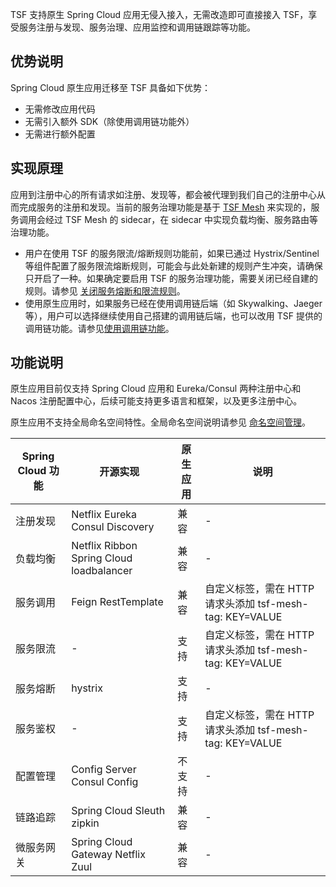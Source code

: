 TSF 支持原生 Spring Cloud 应用无侵入接入，无需改造即可直接接入 TSF，享受服务注册与发现、服务治理、应用监控和调用链跟踪等功能。

## 优势说明

Spring Cloud 原生应用迁移至 TSF 具备如下优势：

* 无需修改应用代码
* 无需引入额外 SDK（除使用调用链功能外）
* 无需进行额外配置



## 实现原理

应用到注册中心的所有请求如注册、发现等，都会被代理到我们自己的注册中心从而完成服务的注册和发现。当前的服务治理功能是基于 [TSF Mesh](https://cloud.tencent.com/document/product/649/17928) 来实现的，服务调用会经过 TSF Mesh 的 sidecar，在 sidecar 中实现负载均衡、服务路由等治理功能。

- 用户在使用 TSF 的服务限流/熔断规则功能前，如果已通过 Hystrix/Sentinel 等组件配置了服务限流熔断规则，可能会与此处新建的规则产生冲突，请确保只开启了一种。如果确定要启用 TSF 的服务治理功能，需要关闭已经自建的规则。请参见 [关闭服务熔断和限流规则](https://cloud.tencent.com/document/product/649/54152)。
- 使用原生应用时，如果服务已经在使用调用链后端（如 Skywalking、Jaeger 等），用户可以选择继续使用自己搭建的调用链后端，也可以改用 TSF 提供的调用链功能。请参见[使用调用链功能](https://cloud.tencent.com/document/product/649/54151)。



## 功能说明

原生应用目前仅支持 Spring Cloud 应用和 Eureka/Consul 两种注册中心和 Nacos 注册配置中心，后续可能支持更多语言和框架，以及更多注册中心。

原生应用不支持全局命名空间特性。全局命名空间说明请参见 [命名空间管理](https://cloud.tencent.com/document/product/649/15522)。

| Spring Cloud 功能 | 开源实现                                 | 原生应用 | 说明                                                   |
| ---------------- | ---------------------------------------- | -------- | ------------------------------------------------------ |
| 注册发现         | Netflix Eureka Consul Discovery          | 兼容     | -                                                      |
| 负载均衡         | Netflix Ribbon Spring Cloud loadbalancer | 兼容     | -                                                      |
| 服务调用         | Feign RestTemplate                       | 兼容     | 自定义标签，需在 HTTP 请求头添加 tsf-mesh-tag: KEY=VALUE |
| 服务限流         | -                                        | 支持     | 自定义标签，需在 HTTP 请求头添加 tsf-mesh-tag: KEY=VALUE |
| 服务熔断         | hystrix                                  | 支持     |             -                                          |
| 服务鉴权         | -                                        | 支持     | 自定义标签，需在 HTTP 请求头添加 tsf-mesh-tag: KEY=VALUE |
| 配置管理         | Config Server Consul Config              | 不支持     | -                                          |
| 链路追踪         | Spring Cloud Sleuth zipkin               | 兼容     | -                                                      |
| 微服务网关       | Spring Cloud Gateway Netflix Zuul        | 兼容     | -                                                      |
